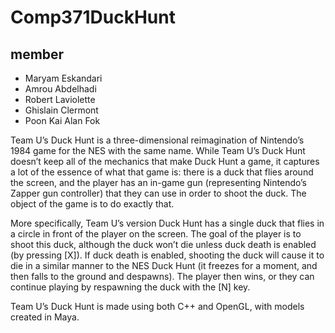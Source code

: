 # Comp371DuckHunt
## member
- Maryam Eskandari 
- Amrou Abdelhadi
- Robert Laviolette
- Ghislain Clermont
- Poon Kai Alan Fok

Team U’s Duck Hunt is a three-dimensional reimagination of Nintendo’s 1984 game for the NES with the same name. While Team U’s Duck Hunt doesn’t keep all of the mechanics that make Duck Hunt a game, it captures a lot of the essence of what that game is: there is a duck that flies around the screen, and the player has an in-game gun (representing Nintendo’s Zapper gun controller) that they can use in order to shoot the duck. The object of the game is to do exactly that.

More specifically, Team U’s version Duck Hunt has a single duck that flies in a circle in front of the player on the screen. The goal of the player is to shoot this duck, although the duck won’t die unless duck death is enabled (by pressing [X]). If duck death is enabled, shooting the duck will cause it to die in a similar manner to the NES Duck Hunt (it freezes for a moment, and then falls to the ground and despawns). The player then wins, or they can continue playing by respawning the duck with the [N] key.

Team U’s Duck Hunt is made using both C++ and OpenGL, with models created in Maya.
